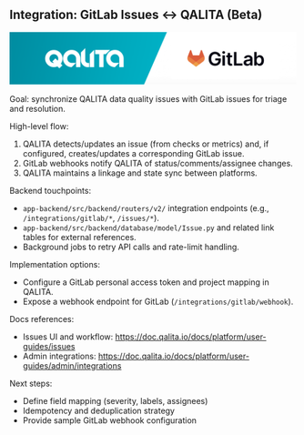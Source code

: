 ## Integration: GitLab Issues ↔ QALITA (Beta)

<p align="center">
  <img width="800px" height="auto" src="../../../../img/integration/qalita-x-gitlab.png"/>
</p>

Goal: synchronize QALITA data quality issues with GitLab issues for triage and resolution.

High-level flow:

1. QALITA detects/updates an issue (from checks or metrics) and, if configured, creates/updates a corresponding GitLab issue.
2. GitLab webhooks notify QALITA of status/comments/assignee changes.
3. QALITA maintains a linkage and state sync between platforms.

Backend touchpoints:

- `app-backend/src/backend/routers/v2/` integration endpoints (e.g., `/integrations/gitlab/*`, `/issues/*`).
- `app-backend/src/backend/database/model/Issue.py` and related link tables for external references.
- Background jobs to retry API calls and rate-limit handling.

Implementation options:

- Configure a GitLab personal access token and project mapping in QALITA.
- Expose a webhook endpoint for GitLab (`/integrations/gitlab/webhook`).

Docs references:

- Issues UI and workflow: https://doc.qalita.io/docs/platform/user-guides/issues
- Admin integrations: https://doc.qalita.io/docs/platform/user-guides/admin/integrations

Next steps:

- Define field mapping (severity, labels, assignees)
- Idempotency and deduplication strategy
- Provide sample GitLab webhook configuration


